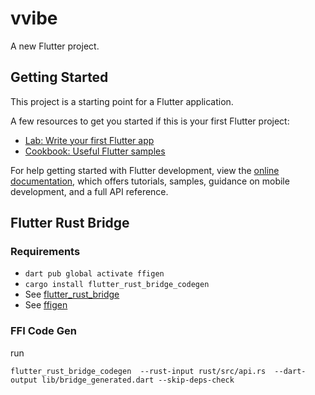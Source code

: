 # vvibe

A new Flutter project.

## Getting Started

This project is a starting point for a Flutter application.

A few resources to get you started if this is your first Flutter project:

- [Lab: Write your first Flutter app](https://docs.flutter.dev/get-started/codelab)
- [Cookbook: Useful Flutter samples](https://docs.flutter.dev/cookbook)

For help getting started with Flutter development, view the
[online documentation](https://docs.flutter.dev/), which offers tutorials,
samples, guidance on mobile development, and a full API reference.

## Flutter Rust Bridge

### Requirements

- ``dart pub global activate ffigen``
- ``cargo install flutter_rust_bridge_codegen``  
- See [flutter_rust_bridge](https://github.com/fzyzcjy/flutter_rust_bridge)
- See [ffigen](https://pub.dev/packages/ffigen)

### FFI Code Gen

run

``flutter_rust_bridge_codegen  --rust-input rust/src/api.rs  --dart-output lib/bridge_generated.dart --skip-deps-check``
